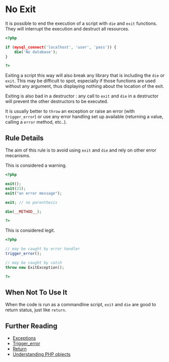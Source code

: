 <!-- Good Practices -->
# No Exit

It is possible to end the execution of a script with `die` and `exit` functions. They will interrupt the execution and destruct all resources. 

```php
<?php

if (mysql_connect('localhost', 'user', 'pass')) {
	die('No database');
}

?>
```

Exiting a script this way will also break any library that is including the `die` or `exit`. This may be difficult to spot, especially if those functions are used without any argument, thus displaying nothing about the location of the exit. 

Exiting is also bad in a destructor : any call to `exit` and `die` in a destructor will prevent the other destructors to be executed. 

It is usually better to `throw` an exception or raise an error (with `trigger_error`) or use any error handling set up available (returning a value, calling a `error` method, etc..). 

## Rule Details

The aim of this rule is to avoid using `exit` and `die` and rely on other error mecanisms. 

This is considered a warning. 

```php
<?php

exit();
exit(23);
exit("an error message");

exit; // no parenthesis

die(__METHOD__);

?>
```

This is considered legit. 

```php
<?php

// may be caught by error handler
trigger_error();

// may be caught by catch
throw new ExitException();

?>
```

## When Not To Use It
When the code is run as a commandline script, `exit` and `die` are good to return status, just like `return`. 

## Further Reading

* [Exceptions](http://php.net/manual/en/language.exceptions.php)
* [Trigger_error](http://php.net/manual/en/function.trigger-error.php)
* [Return](http://php.net/manual/en/function.return.php)
* [Understanding PHP objects](http://fr.slideshare.net/jpauli/understanding-php-objects)